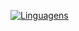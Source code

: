 [![Linguagens](https://github-readme-stats.vercel.app/api/top-langs/?username=cardoso-thiago&layout=compact&theme=gotham)](https://github.com/anuraghazra/github-readme-stats)

